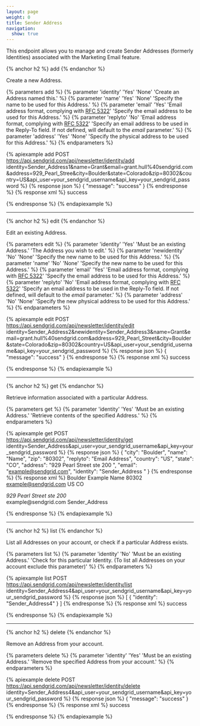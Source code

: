 ```yaml
---
layout: page
weight: 0
title: Sender Address
navigation:
  show: true
---
```


This endpoint allows you to manage and create Sender Addresses (formerly Identities) associated with the Marketing Email feature.

{% anchor h2 %}
add 
{% endanchor %}

Create a new Address.


{% parameters add %}
 {% parameter 'identity' 'Yes' 'None' 'Create an Address named this.' %}
 {% parameter 'name' 'Yes' 'None' 'Specify the name to be used for this Address.' %}
 {% parameter 'email' 'Yes' 'Email address format, complying with [RFC 5322](http://tools.ietf.org/html/rfc5322)' 'Specify the email address to be used for this Address.' %}
 {% parameter 'replyto' 'No' 'Email address format, complying with [RFC 5322](http://tools.ietf.org/html/rfc5322)' 'Specify an email address to be used in the Reply-To field. If not defined, will default to the *email* parameter.' %}
 {% parameter 'address' 'Yes' 'None' 'Specify the physical address to be used for this Address.' %}
{% endparameters %}


{% apiexample add POST https://api.sendgrid.com/api/newsletter/identity/add identity=Sender_Address1&name=Grant&email=grant.hull%40sendgrid.com&address=929_Pearl_Stree&city=Boulder&state=Colorado&zip=80302&country=US&api_user=your_sendgrid_username&api_key=your_sendgrid_password %}
  {% response json %}
{
  "message": "success"
}
  {% endresponse %}
  {% response xml %}
<result>
   <message>success</message>
</result>

  {% endresponse %}
{% endapiexample %}

* * * * *

{% anchor h2 %}
edit 
{% endanchor %}

Edit an existing Address.


{% parameters edit %}
 {% parameter 'identity' 'Yes' 'Must be an existing Address.' 'The Address you wish to edit.' %}
 {% parameter 'newidentity' 'No' 'None' 'Specify the new name to be used for this Address.' %}
 {% parameter 'name' 'No' 'None' 'Specify the new name to be used for this Address.' %}
 {% parameter 'email' 'Yes' 'Email address format, complying with [RFC 5322](http://tools.ietf.org/html/rfc5322)' 'Specify the email address to be used for this Address.' %}
 {% parameter 'replyto' 'No' 'Email address format, complying with [RFC 5322](http://tools.ietf.org/html/rfc5322)' 'Specify an email address to be used in the Reply-To field. If not defined, will default to the *email* parameter.' %}
 {% parameter 'address' 'No' 'None' 'Specify the new physical address to be used for this Address.' %}
{% endparameters %}


{% apiexample edit POST https://api.sendgrid.com/api/newsletter/identity/edit identity=Sender_Address2&newidentity=Sender_Address3&name=Grant&email=grant.hull%40sendgrid.com&address=929_Pearl_Street&city=Boulder&state=Colorado&zip=80302&country=US&api_user=your_sendgrid_username&api_key=your_sendgrid_password %}
  {% response json %}
{
  "message": "success"
}
  {% endresponse %}
  {% response xml %}
<result>
   <message>success</message>
</result>

  {% endresponse %}
{% endapiexample %}

* * * * *

{% anchor h2 %}
get 
{% endanchor %}

Retrieve information associated with a particular Address.


{% parameters get %}
 {% parameter 'identity' 'Yes' 'Must be an existing Address.' 'Retrieve contents of the specified Address.' %}
{% endparameters %}


{% apiexample get POST https://api.sendgrid.com/api/newsletter/identity/get identity=Sender_Address&api_user=your_sendgrid_username&api_key=your_sendgrid_password %}
  {% response json %}
{
  "city": "Boulder",
  "name": "Name",
  "zip": "80302",
  "replyto": "Email Address",
  "country": "US",
  "state": "CO",
  "address": "929 Pearl Street ste 200 ",
  "email": "example@sendgrid.com",
  "identity": "Sender_Address "
}
  {% endresponse %}
  {% response xml %}
<identity>
   <city>Boulder</city>
   <name>Example Name</name>
   <zip>80302</zip>
   <replyto>example@sendgrid.com</replyto>
   <country>US</country>
   <state>CO</state>
   <address>
929 Pearl Street ste 200

</address>
   <email>example@sendgrid.com</email>
   <identity>Sender_Address </identity>
</identity>

  {% endresponse %}
{% endapiexample %}

* * * * *

{% anchor h2 %}
list 
{% endanchor %}

List all Addresses on your account, or check if a particular Address exists.


{% parameters list %}
 {% parameter 'identity' 'No' 'Must be an existing Address.' 'Check for this particular Identity. (To list all Addresses on your account exclude this parameter)' %}
{% endparameters %}


{% apiexample list POST https://api.sendgrid.com/api/newsletter/identity/list identity=Sender_Address4&api_user=your_sendgrid_username&api_key=your_sendgrid_password %}
  {% response json %}
[
  {
    "identity": "Sender_Address4"
  }
]
  {% endresponse %}
  {% response xml %}
<result>
   <message>success</message>
</result>

  {% endresponse %}
{% endapiexample %}

* * * * *

{% anchor h2 %}
delete 
{% endanchor %}

Remove an Address from your account.


{% parameters delete %}
 {% parameter 'identity' 'Yes' 'Must be an existing Address.' 'Remove the specified Address from your account.' %}
{% endparameters %}


{% apiexample delete POST https://api.sendgrid.com/api/newsletter/identity/delete identity=Sender_Address4&api_user=your_sendgrid_username&api_key=your_sendgrid_password %}
  {% response json %}
{
  "message": "success"
}
  {% endresponse %}
  {% response xml %}
<result>
   <message>success</message>
</result>

  {% endresponse %}
{% endapiexample %}
